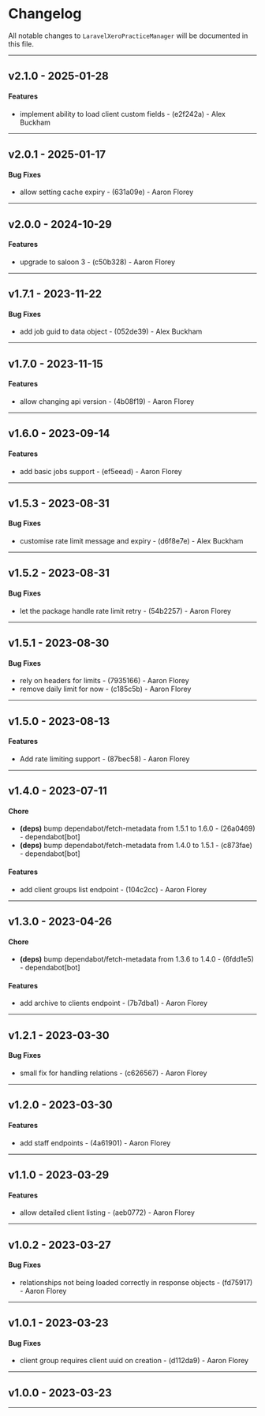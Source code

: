 # Changelog

All notable changes to `LaravelXeroPracticeManager` will be documented in this file.

- - -
## v2.1.0 - 2025-01-28
#### Features
- implement ability to load client custom fields - (e2f242a) - Alex Buckham

- - -

## v2.0.1 - 2025-01-17
#### Bug Fixes
- allow setting cache expiry - (631a09e) - Aaron Florey

- - -

## v2.0.0 - 2024-10-29
#### Features
- upgrade to saloon 3 - (c50b328) - Aaron Florey

- - -

## v1.7.1 - 2023-11-22
#### Bug Fixes
- add job guid to data object - (052de39) - Alex Buckham

- - -

## v1.7.0 - 2023-11-15
#### Features
- allow changing api version - (4b08f19) - Aaron Florey

- - -

## v1.6.0 - 2023-09-14
#### Features
- add basic jobs support - (ef5eead) - Aaron Florey

- - -

## v1.5.3 - 2023-08-31
#### Bug Fixes
- customise rate limit message and expiry - (d6f8e7e) - Alex Buckham

- - -

## v1.5.2 - 2023-08-31
#### Bug Fixes
- let the package handle rate limit retry - (54b2257) - Aaron Florey

- - -

## v1.5.1 - 2023-08-30
#### Bug Fixes
- rely on headers for limits - (7935166) - Aaron Florey
- remove daily limit for now - (c185c5b) - Aaron Florey

- - -

## v1.5.0 - 2023-08-13
#### Features
- Add rate limiting support - (87bec58) - Aaron Florey

- - -

## v1.4.0 - 2023-07-11
#### Chore
- **(deps)** bump dependabot/fetch-metadata from 1.5.1 to 1.6.0 - (26a0469) - dependabot[bot]
- **(deps)** bump dependabot/fetch-metadata from 1.4.0 to 1.5.1 - (c873fae) - dependabot[bot]
#### Features
- add client groups list endpoint - (104c2cc) - Aaron Florey

- - -

## v1.3.0 - 2023-04-26
#### Chore
- **(deps)** bump dependabot/fetch-metadata from 1.3.6 to 1.4.0 - (6fdd1e5) - dependabot[bot]
#### Features
- add archive to clients endpoint - (7b7dba1) - Aaron Florey

- - -

## v1.2.1 - 2023-03-30
#### Bug Fixes
- small fix for handling relations - (c626567) - Aaron Florey

- - -

## v1.2.0 - 2023-03-30
#### Features
- add staff endpoints - (4a61901) - Aaron Florey

- - -

## v1.1.0 - 2023-03-29
#### Features
- allow detailed client listing - (aeb0772) - Aaron Florey

- - -

## v1.0.2 - 2023-03-27
#### Bug Fixes
- relationships not being loaded correctly in response objects - (fd75917) - Aaron Florey

- - -

## v1.0.1 - 2023-03-23
#### Bug Fixes
- client group requires client uuid on creation - (d112da9) - Aaron Florey

- - -

## v1.0.0 - 2023-03-23

- - -

